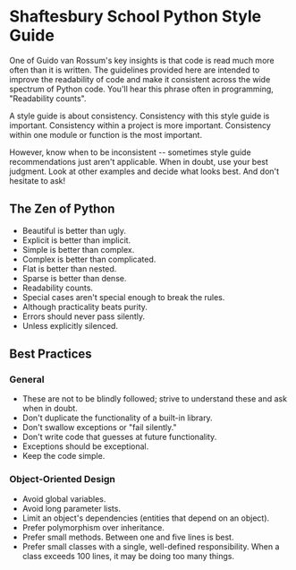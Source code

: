 # Shaftesbury School Python Style Guide

One of Guido van Rossum's key insights is that code is read much more often than it is written. The guidelines provided here are intended to improve the readability of code and make it consistent across the wide spectrum of Python code. You'll hear this phrase often in programming, "Readability counts".

A style guide is about consistency. Consistency with this style guide is important. Consistency within a project is more important. Consistency within one module or function is the most important.

However, know when to be inconsistent -- sometimes style guide recommendations just aren't applicable. When in doubt, use your best judgment. Look at other examples and decide what looks best. And don't hesitate to ask!

## The Zen of Python

* Beautiful is better than ugly.
* Explicit is better than implicit.
* Simple is better than complex.
* Complex is better than complicated.
* Flat is better than nested.
* Sparse is better than dense.
* Readability counts.
* Special cases aren't special enough to break the rules.
* Although practicality beats purity.
* Errors should never pass silently.
* Unless explicitly silenced.

## Best Practices

### General

* These are not to be blindly followed; strive to understand these and ask when in doubt.
* Don't duplicate the functionality of a built-in library.
* Don't swallow exceptions or "fail silently."
* Don't write code that guesses at future functionality.
* Exceptions should be exceptional.
* Keep the code simple.

### Object-Oriented Design

* Avoid global variables.
* Avoid long parameter lists.
* Limit an object's dependencies (entities that depend on an object).
* Prefer polymorphism over inheritance.
* Prefer small methods. Between one and five lines is best.
* Prefer small classes with a single, well-defined responsibility. When a class exceeds 100 lines, it may be doing too many things.